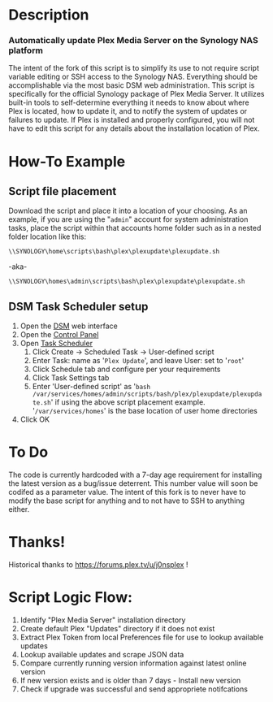 # Description  

### Automatically update Plex Media Server on the Synology NAS platform

The intent of the fork of this script is to simplify its use to not require script variable editing or SSH access to the Synology NAS. Everything should be accomplishable via the most basic DSM web administration. This script is specifically for the official Synology package of Plex Media Server. It utilizes built-in tools to self-determine everything it needs to know about where Plex is located, how to update it, and to notify the system of updates or failures to update.  If Plex is installed and properly configured, you will not have to edit this script for any details about the installation location of Plex.

# How-To Example

## Script file placement

Download the script and place it into a location of your choosing. As an example, if you are using the "`admin`" account for system administration tasks, place the script within that accounts home folder such as in a nested folder location like this:

    \\SYNOLOGY\home\scripts\bash\plex\plexupdate\plexupdate.sh

-aka-

    \\SYNOLOGY\homes\admin\scripts\bash\plex\plexupdate\plexupdate.sh

## DSM Task Scheduler setup

1. Open the [DSM](https://www.synology.com/en-global/knowledgebase/DSM/help) web interface
1. Open the [Control Panel](https://www.synology.com/en-global/knowledgebase/DSM/help/DSM/AdminCenter/ControlPanel_desc)
1. Open [Task Scheduler](https://www.synology.com/en-global/knowledgebase/DSM/help/DSM/AdminCenter/system_taskscheduler)
   1. Click Create -> Scheduled Task -> User-defined script
   1. Enter Task: name as '`Plex Update`', and leave User: set to '`root`'
   1. Click Schedule tab and configure per your requirements
   1. Click Task Settings tab
   1. Enter 'User-defined script' as '`bash /var/services/homes/admin/scripts/bash/plex/plexupdate/plexupdate.sh`' if using the above script placement example. '`/var/services/homes`' is the base location of user home directories
1. Click OK

# To Do  

The code is currently hardcoded with a 7-day age requirement for installing the latest version as a bug/issue deterrent. This number value will soon be codifed as a parameter value. The intent of this fork is to never have to modify the base script for anything and to not have to SSH to anything either.

# Thanks!

Historical thanks to https://forums.plex.tv/u/j0nsplex !

# Script Logic Flow:

1. Identify "Plex Media Server" installation directory
1. Create default Plex "Updates" directory if it does not exist
1. Extract Plex Token from local Preferences file for use to lookup available updates
1. Lookup available updates and scrape JSON data
1. Compare currently running version information against latest online version
1. If new version exists and is older than 7 days - Install new version
1. Check if upgrade was successful and send appropriete notifcations
